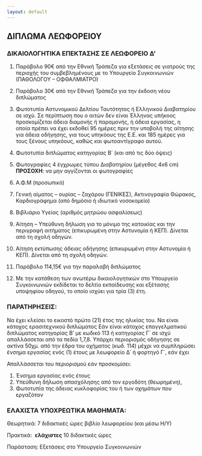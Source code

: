 ```yaml
---
layout: default
---
```


ΔΙΠΛΩΜΑ ΛΕΩΦΟΡΕΙΟΥ
------------------

### ΔΙΚΑΙΟΛΟΓΗΤΙΚΑ ΕΠΕΚΤΑΣΗΣ ΣΕ ΛΕΩΦΟΡΕΙΟ Δ'

1. Παράβολο 90€ από την Εθνική Τράπεζα για εξετάσεις σε γιατρούς της περιοχής του συμβεβλημένους με το Υπουργείο Συγκοινωνιών (ΠΑΘΟΛΟΓΟΥ – ΟΦΘΑΛΜΙΑΤΡΟ)

2. Παράβολο 30€ από την Εθνική Τράπεζα για την έκδοση νέου διπλώματος

3. Φωτοτυπία Αστυνομικού Δελτίου Ταυτότητας ή Ελληνικού Διαβατηρίου σε ισχύ.
   Σε περίπτωση που ο αιτών δεν είναι Έλληνας υπήκοος προσκομίζεται άδεια διαμονής
   ή παραμονής, ή άδεια εργασίας, η οποία πρέπει να έχει εκδοθεί 95 ημέρες πριν την
   υποβολή της αίτησης για άδεια οδήγησης, για τους υπηκόους της Ε.Ε. και 185
   ημέρες για τους ξένους υπηκόους, καθώς και φωτοαντίγραφο αυτού.

4. Φωτοτυπία διπλώματος κατηγορίας Β΄ (και από τις δύο όψεις)

5. Φωτογραφίες 4 έγχρωμες τύπου Διαβατηρίου (μέγεθος 4x6 cm)
   **ΠΡΟΣΟΧΗ**: να μην αγγίζονται οι φωτογραφίες

6. Α.Φ.Μ (προσωπικό)

7. Γενική αίματος – ουρίας – ζαχάρου (ΓΕΝΙΚΕΣ), Ακτινογραφία Θώρακος, Καρδιογράφημα (από δημόσιο ή ιδιωτικό νοσοκομείο)

8. Βιβλιάριο Υγείας (αριθμός μητρώου ασφαλίσεως)

9. Αίτηση – Υπεύθυνη δήλωση για το μόνιμο της κατοικίας και την περιγραφή αιτήματος (επικυρωμένη στην Αστυνομία ή ΚΕΠ). Δίνεται από τη σχολή οδηγών.

10. Αίτηση εκτύπωσης άδειας οδήγησης (επικυρωμένη στην Αστυνομία ή ΚΕΠ). Δίνεται από τη σχολή οδηγών.

11. Παράβολο 114,15€ για την παραλαβή διπλώματος 

12. Με την κατάθεση των ανωτέρω δικαιολογητικών στο Υπουργείο Συγκοινωνιών εκδίδεται το δελτίο εκπαίδευσης και εξέτασης υποψηφίου οδηγού, το οποίο ισχύει για τρία (3) έτη.

### ΠΑΡΑΤΗΡΗΣΕΙΣ:

Να έχει κλείσει το εικοστό πρώτο (21) έτος της ηλικίας του.
Να είναι κάτοχος ερασιτεχνικού διπλώματος
Εάν είναι κάτοχος επαγγελματικού διπλώματος κατηγορίας Β’ με κωδικό 113 ή κατηγορίας Γ΄ σε ισχύ απαλλάσσεται από τα πεδία 1,7,8.
Υπάρχει περιορισμός οδήγησης σε ακτίνα 50χμ. από την έδρα του οχήματος (κωδ. 114) μέχρι να συμπληρώσει ένσημα εργασίας ενός (1) έτους με λεωφορείο Δ΄ ή φορτηγό
Γ΄, εάν έχει

Απαλλάσσεται του περιορισμού εάν προσκομίσει:

1. Ένσημα εργασίας ενός έτους
1. Υπεύθυνη δήλωση απασχόλησης από τον εργοδότη (θεωρημένη),
1. Φωτοτυπία της άδειας κυκλοφορίας του ή των οχημάτων που εργαζόταν

### ΕΛΑΧΙΣΤΑ ΥΠΟΧΡΕΩΤΙΚΑ ΜΑΘΗΜΑΤΑ:

Θεωρητικά: 7 διδακτικές ώρες βιβλίο λεωφορείου (και μέσω Η/Υ)

Πρακτικά:  **ελάχιστες** 10 διδακτικές ώρες

Παράσταση: Εξετάσεις στο Υπουργείο Συγκοινωνιών

